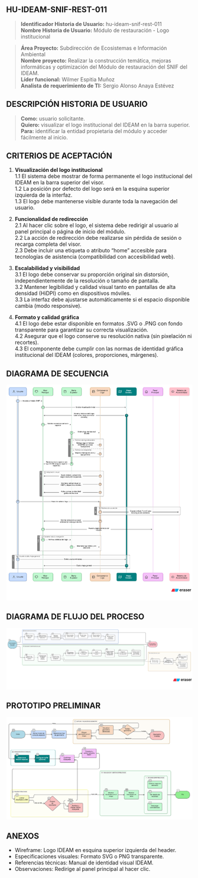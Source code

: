 ## HU-IDEAM-SNIF-REST-011

> **Identificador Historia de Usuario:** hu-ideam-snif-rest-011 \
> **Nombre Historia de Usuario:** Módulo de restauración - Logo institucional

> **Área Proyecto:** Subdirección de Ecosistemas e Información Ambiental \
> **Nombre proyecto:** Realizar la construcción temática, mejoras informáticas y optimización del Módulo de restauración del SNIF del IDEAM. \
> **Líder funcional:** Wilmer Espitia Muñoz\
> **Analista de requerimiento de TI:** Sergio Alonso Anaya Estévez

## DESCRIPCIÓN HISTORIA DE USUARIO

> **Como:** usuario solicitante. \
> **Quiero:** visualizar el logo institucional del IDEAM en la barra superior. \
> **Para:** identificar la entidad propietaria del módulo y acceder fácilmente al inicio.

## CRITERIOS DE ACEPTACIÓN

1. **Visualización del logo institucional**  
   1.1 El sistema debe mostrar de forma permanente el logo institucional del IDEAM en la barra superior del visor. \
   1.2 La posición por defecto del logo será en la esquina superior izquierda de la interfaz. \
   1.3 El logo debe mantenerse visible durante toda la navegación del usuario.


2. **Funcionalidad de redirección**  
   2.1 Al hacer clic sobre el logo, el sistema debe redirigir al usuario al panel principal o página de inicio del módulo. \
   2.2 La acción de redirección debe realizarse sin pérdida de sesión o recarga completa del visor. \
   2.3 Debe incluir una etiqueta o atributo “home” accesible para tecnologías de asistencia (compatibilidad con accesibilidad web).


3. **Escalabilidad y visibilidad**  
   3.1 El logo debe conservar su proporción original sin distorsión, independientemente de la resolución o tamaño de pantalla. \
   3.2 Mantener legibilidad y calidad visual tanto en pantallas de alta densidad (HiDPI) como en dispositivos móviles. \
   3.3 La interfaz debe ajustarse automáticamente si el espacio disponible cambia (modo responsive).


4. **Formato y calidad gráfica**  
   4.1 El logo debe estar disponible en formatos .SVG o .PNG con fondo transparente para garantizar su correcta visualización. \
   4.2 Asegurar que el logo conserve su resolución nativa (sin pixelación ni recortes). \
   4.3 El componente debe cumplir con las normas de identidad gráfica institucional del IDEAM (colores, proporciones, márgenes).

   

## DIAGRAMA DE SECUENCIA

![IMAGEN DIAGRAMA DE SECUENCIA](assets/secuencia-hu-ideam-snif-rest-011.png)

## DIAGRAMA DE FLUJO DEL PROCESO

![IMAGEN DIAGRAMA DE FLUJO DEL PROCESO](assets/actividades-hu-ideam-snif-rest-011.png)

## PROTOTIPO PRELIMINAR

![PROTOTIPO PRELIMINAR](assets/wireframe-hu-ideam-snif-rest-001.png)

## ANEXOS

- Wireframe: Logo IDEAM en esquina superior izquierda del header.
- Especificaciones visuales: Formato SVG o PNG transparente.
- Referencias técnicas: Manual de identidad visual IDEAM.
- Observaciones: Redirige al panel principal al hacer clic.